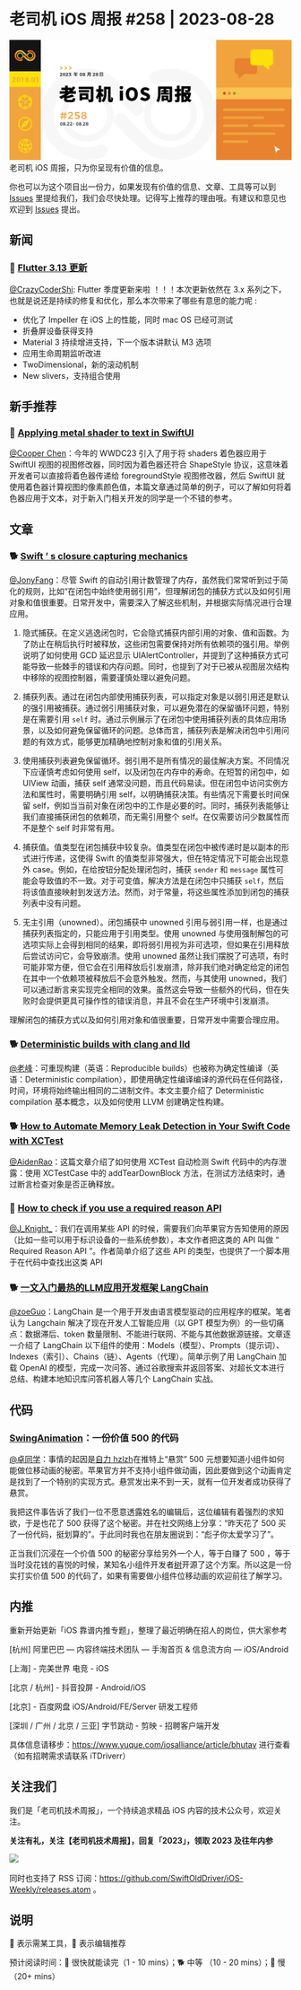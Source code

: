 # 老司机 iOS 周报 #258 | 2023-08-28

![ios-weekly](https://github.com/SwiftOldDriver/iOS-Weekly/blob/master/assets/weekly-header/258.png?raw=true)
老司机 iOS 周报，只为你呈现有价值的信息。

你也可以为这个项目出一份力，如果发现有价值的信息、文章、工具等可以到 [Issues](https://github.com/SwiftOldDriver/iOS-Weekly/issues) 里提给我们，我们会尽快处理。记得写上推荐的理由哦。有建议和意见也欢迎到 [Issues](https://github.com/SwiftOldDriver/iOS-Weekly/issues) 提出。

## 新闻

### 🌟 [Flutter 3.13 更新](https://mp.weixin.qq.com/s/4zM6hwGKsR0X7E6n2VlCXA)

[@CrazyCoderShi](https://github.com/CrazyCoderShi): Flutter 季度更新来啦 ！！！本次更新依然在 3.x 系列之下，也就是说还是持续的修复和优化，那么本次带来了哪些有意思的能力呢 :

- 优化了 Impeller 在 iOS 上的性能，同时 mac OS 已经可测试
- 折叠屏设备获得支持
- Material 3 持续增进支持，下一个版本讲默认 M3 选项
- 应用生命周期监听改进
- TwoDimensional，新的滚动机制
- New slivers，支持组合使用

## 新手推荐

### 🐎 [Applying metal shader to text in SwiftUI ](https://augmentedcode.io/2023/08/07/applying-metal-shader-to-text-in-swiftui/)

[@Cooper Chen](https://github.com/cjlcooper)：今年的 WWDC23 引入了用于将 shaders 着色器应用于 SwiftUI 视图的视图修改器，同时因为着色器还符合 ShapeStyle 协议，这意味着开发者可以直接将着色器传递给 foregroundStyle 视图修改器，然后 SwiftUI 就使用着色器计算视图的像素颜色值，本篇文章通过简单的例子，可以了解如何将着色器应用于文本，对于新入门相关开发的同学是一个不错的参考。

## 文章

### 🐕 [Swift ’ s closure capturing mechanics](https://www.swiftbysundell.com/articles/swifts-closure-capturing-mechanics/)

[@JonyFang](https://github.com/JonyFang)：尽管 Swift 的自动引用计数管理了内存，虽然我们常常听到过于简化的规则，比如“在闭包中始终使用弱引用”，但理解闭包的捕获方式以及如何引用对象和值很重要。日常开发中，需要深入了解这些机制，并根据实际情况进行合理应用。

1. 隐式捕获。在定义逃逸闭包时，它会隐式捕获内部引用的对象、值和函数。为了防止在稍后执行时被释放，这些闭包需要保持对所有依赖项的强引用。举例说明了如何使用 GCD 延迟显示 UIAlertController，并提到了这种捕获方式可能导致一些棘手的错误和内存问题。同时，也提到了对于已被从视图层次结构中移除的视图控制器，需要谨慎处理以避免问题。

2. 捕获列表。通过在闭包内部使用捕获列表，可以指定对象是以弱引用还是默认的强引用被捕获。通过弱引用捕获对象，可以避免潜在的保留循环问题，特别是在需要引用 `self` 时。通过示例展示了在闭包中使用捕获列表的具体应用场景，以及如何避免保留循环的问题。总体而言，捕获列表是解决闭包中引用问题的有效方式，能够更加精确地控制对象和值的引用关系。

3. 使用捕获列表避免保留循环。弱引用不是所有情况的最佳解决方案。不同情况下应谨慎考虑如何使用 self，以及闭包在内存中的寿命。在短暂的闭包中，如 UIView 动画，捕获 self 通常没问题，而且代码易读。但在闭包中访问实例方法和属性时，需要明确引用 self，以明确捕获决策。有些情况下需要长时间保留 self，例如当当前对象在闭包中的工作是必要的时。同时，捕获列表能够让我们直接捕获闭包的依赖项，而无需引用整个 self。在仅需要访问少数属性而不是整个 self 时非常有用。

4. 捕获值。值类型在闭包捕获中较复杂。值类型在闭包中被传递时是以副本的形式进行传递，这使得 Swift 的值类型非常强大，但在特定情况下可能会出现意外 case。例如，在给按钮分配处理闭包时，捕获 `sender` 和 `message` 属性可能会导致值的不一致。对于可变值，解决方法是在闭包中只捕获 `self`，然后将该值直接映射到发送方法。然而，对于常量，将这些属性添加到闭包的捕获列表中没有问题。

5. 无主引用（unowned）。闭包捕获中 unowned 引用与弱引用一样，也是通过捕获列表指定的，只能应用于引用类型。使用 unowned 与使用强制解包的可选项实际上会得到相同的结果，即将弱引用视为非可选项，但如果在引用释放后尝试访问它，会导致崩溃。使用 unowned 虽然让我们摆脱了可选项，有时可能非常方便，但它会在引用释放后引发崩溃，除非我们绝对确定给定的闭包在其中一个依赖项被释放后不会意外触发。然而，与其使用 unowned，我们可以通过断言来实现完全相同的效果。虽然这会导致一些额外的代码，但在失败时会提供更具可操作性的错误消息，并且不会在生产环境中引发崩溃。

理解闭包的捕获方式以及如何引用对象和值很重要，日常开发中需要合理应用。

### 🐕 [Deterministic builds with clang and lld](http://blog.llvm.org/2019/11/deterministic-builds-with-clang-and-lld.html)

[@老峰](https://github.com/Gesantung)：可重现构建（英语：Reproducible builds）也被称为确定性编译（英语：Deterministic compilation），即使用确定性编译编译的源代码在任何路径，时间，环境将始终输出相同的二进制文件。本文主要介绍了 Deterministic compilation 基本概念，以及如何使用 LLVM 创建确定性构建。

### 🐕 [How to Automate Memory Leak Detection in Your Swift Code with XCTest](https://qualitycoding.org/swift-memory-leak-detection-xctest/)

[@AidenRao](https://weibo.com/AidenRao)：这篇文章介绍了如何使用 XCTest 自动检测 Swift 代码中的内存泄露：使用 XCTestCase 中的 addTearDownBlock 方法，在测试方法结束时，通过断言检查对象是否正确释放。

### 🐎 [How to check if you use a required reason API](https://blog.eidinger.info/how-to-check-if-you-use-a-required-reason-api)

[@J_Knight_](https://github.com/knightsj)：我们在调用某些 API 的时候，需要我们向苹果官方告知使用的原因（比如一些可以用于标识设备的一些系统参数），本文作者把这类的 API 叫做 “ Required Reason API ”。作者简单介绍了这些 API 的类型，也提供了一个脚本用于在代码中查找出这类 API

### 🐕 [一文入门最热的LLM应用开发框架 LangChain](https://mp.weixin.qq.com/s/bYzNNL3F0998Do2Jl0PQtw)

[@zoeGuo](https://github.com/zoeGuo)：LangChain 是一个用于开发由语言模型驱动的应用程序的框架。笔者认为 Langchain 解决了现在开发人工智能应用（以 GPT 模型为例）的一些切痛点：数据滞后、token 数量限制、不能进行联网、不能与其他数据源链接。文章逐一介绍了 LangChain 以下组件的使用：Models（模型）、Prompts（提示词）、Indexes（索引）、Chains（链）、Agents（代理）。简单示例了用 LangChain 加载 OpenAI 的模型，完成一次问答、通过谷歌搜索并返回答案、对超长文本进行总结、构建本地知识库问答机器人等几个 LangChain 实战。

## 代码

### **[SwingAnimation](https://github.com/TopWidgets/SwingAnimation)**：一份价值 500 的代码

[@卓同学](https://twitter.com/bestlacklock)：事情的起因是[自力 hzlzh]( https://twitter.com/hzlzh/status/1692205775928836405?s=20)在推特上“悬赏” 500 元想要知道小组件如何能做位移动画的秘密。苹果官方并不支持小组件做动画，因此要做到这个动画肯定是找到了一个特别的实现方式。悬赏发出来不到一天，就有一位开发者成功获得了悬赏。

我把这件事告诉了我们一位不愿意透露姓名的编辑后，这位编辑有着强烈的求知欲，于是也花了 500 获得了这个秘密。并在社交网络上分享：“昨天花了 500 买了一份代码，挺划算的”。于此同时我也在朋友圈说到：“彪子你太爱学习了”。

正当我们沉浸在一个价值 500 的秘密分享给另外一个人，等于白赚了 500 ，等于当时没花钱的喜悦的时候，某知名小组件开发者[树](https://twitter.com/_Octree)开源了这个方案。所以这是一份实打实价值 500 的代码了，如果有需要做小组件位移动画的欢迎前往了解学习。

## 内推

重新开始更新「iOS 靠谱内推专题」，整理了最近明确在招人的岗位，供大家参考

[杭州] 阿里巴巴 — 内容终端技术团队 — 手淘首页 & 信息流方向 — iOS/Android

[上海] - 完美世界 电竞 - iOS

[北京 / 杭州] - 抖音投屏 - Android/iOS

[北京] - 百度网盘 iOS/Android/FE/Server 研发工程师

[深圳 / 广州 / 北京 / 三亚] 字节跳动 - 剪映 - 招聘客户端开发

具体信息请移步：https://www.yuque.com/iosalliance/article/bhutav 进行查看（如有招聘需求请联系 iTDriverr）

## 关注我们

我们是「老司机技术周报」，一个持续追求精品 iOS 内容的技术公众号，欢迎关注。

**关注有礼，关注【老司机技术周报】，回复「2023」，领取 2023 及往年内参**

![](https://github.com/SwiftOldDriver/iOS-Weekly/blob/master/assets/qrcode_for_wechat.jpg?raw=true)

同时也支持了 RSS 订阅：https://github.com/SwiftOldDriver/iOS-Weekly/releases.atom 。

## 说明

🚧 表示需某工具，🌟 表示编辑推荐

预计阅读时间：🐎 很快就能读完（1 - 10 mins）；🐕 中等 （10 - 20 mins）；🐢 慢（20+ mins）
